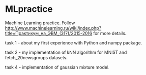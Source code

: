 # MLpractice
Machine Learning practice.
Follow http://www.machinelearning.ru/wiki/index.php?title=Практикум_на_ЭВМ_(317)/2015-2016 for more details.

task 1 - about my first experience with Python and numpy package.

task 2 - my implementation of kNN algorithm for MNIST and fetch_20newsgroups datasets.

task 4 - implementation of gaussian mixture model.

